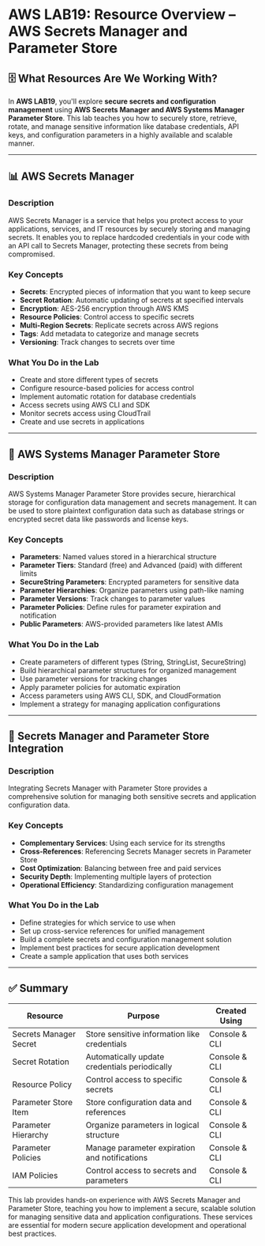 # AWS LAB19: Resource Overview – AWS Secrets Manager and Parameter Store

## 🗄️ What Resources Are We Working With?

In **AWS LAB19**, you'll explore **secure secrets and configuration management** using **AWS Secrets Manager and AWS Systems Manager Parameter Store**. This lab teaches you how to securely store, retrieve, rotate, and manage sensitive information like database credentials, API keys, and configuration parameters in a highly available and scalable manner.

---

## 📊 AWS Secrets Manager

### Description
AWS Secrets Manager is a service that helps you protect access to your applications, services, and IT resources by securely storing and managing secrets. It enables you to replace hardcoded credentials in your code with an API call to Secrets Manager, protecting these secrets from being compromised.

### Key Concepts
- **Secrets**: Encrypted pieces of information that you want to keep secure
- **Secret Rotation**: Automatic updating of secrets at specified intervals
- **Encryption**: AES-256 encryption through AWS KMS
- **Resource Policies**: Control access to specific secrets
- **Multi-Region Secrets**: Replicate secrets across AWS regions
- **Tags**: Add metadata to categorize and manage secrets
- **Versioning**: Track changes to secrets over time

### What You Do in the Lab
- Create and store different types of secrets
- Configure resource-based policies for access control
- Implement automatic rotation for database credentials
- Access secrets using AWS CLI and SDK
- Monitor secrets access using CloudTrail
- Create and use secrets in applications

---

## 🔎 AWS Systems Manager Parameter Store

### Description
AWS Systems Manager Parameter Store provides secure, hierarchical storage for configuration data management and secrets management. It can be used to store plaintext configuration data such as database strings or encrypted secret data like passwords and license keys.

### Key Concepts
- **Parameters**: Named values stored in a hierarchical structure
- **Parameter Tiers**: Standard (free) and Advanced (paid) with different limits
- **SecureString Parameters**: Encrypted parameters for sensitive data
- **Parameter Hierarchies**: Organize parameters using path-like naming
- **Parameter Versions**: Track changes to parameter values
- **Parameter Policies**: Define rules for parameter expiration and notification
- **Public Parameters**: AWS-provided parameters like latest AMIs

### What You Do in the Lab
- Create parameters of different types (String, StringList, SecureString)
- Build hierarchical parameter structures for organized management
- Use parameter versions for tracking changes
- Apply parameter policies for automatic expiration
- Access parameters using AWS CLI, SDK, and CloudFormation
- Implement a strategy for managing application configurations

---

## 🔄 Secrets Manager and Parameter Store Integration

### Description
Integrating Secrets Manager with Parameter Store provides a comprehensive solution for managing both sensitive secrets and application configuration data.

### Key Concepts
- **Complementary Services**: Using each service for its strengths
- **Cross-References**: Referencing Secrets Manager secrets in Parameter Store
- **Cost Optimization**: Balancing between free and paid services
- **Security Depth**: Implementing multiple layers of protection
- **Operational Efficiency**: Standardizing configuration management

### What You Do in the Lab
- Define strategies for which service to use when
- Set up cross-service references for unified management
- Build a complete secrets and configuration management solution
- Implement best practices for secure application development
- Create a sample application that uses both services

---

## ✅ Summary

| Resource               | Purpose                                             | Created Using    |
|------------------------|-----------------------------------------------------|------------------|
| Secrets Manager Secret | Store sensitive information like credentials        | Console & CLI    |
| Secret Rotation        | Automatically update credentials periodically       | Console & CLI    |
| Resource Policy        | Control access to specific secrets                  | Console & CLI    |
| Parameter Store Item   | Store configuration data and references             | Console & CLI    |
| Parameter Hierarchy    | Organize parameters in logical structure            | Console & CLI    |
| Parameter Policies     | Manage parameter expiration and notifications       | Console & CLI    |
| IAM Policies           | Control access to secrets and parameters            | Console & CLI    |

This lab provides hands-on experience with AWS Secrets Manager and Parameter Store, teaching you how to implement a secure, scalable solution for managing sensitive data and application configurations. These services are essential for modern secure application development and operational best practices. 